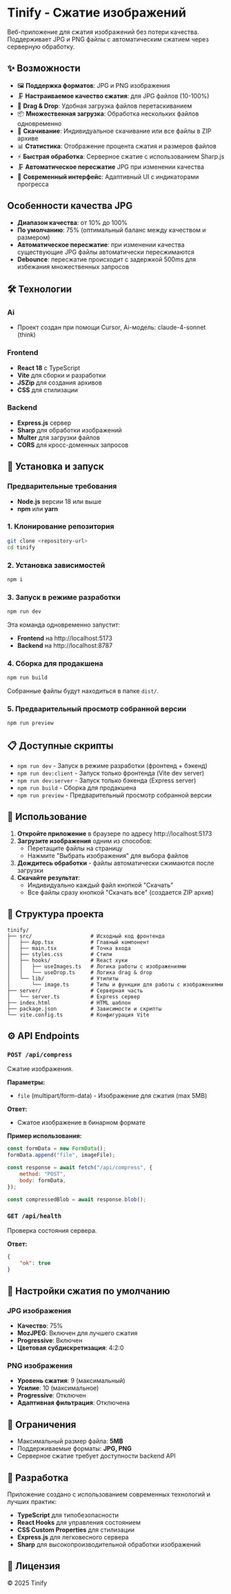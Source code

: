# Tinify - Сжатие изображений

Веб-приложение для сжатия изображений без потери качества. Поддерживает JPG и PNG файлы с автоматическим сжатием через серверную обработку.

## ✨ Возможности

-   🖼️ **Поддержка форматов**: JPG и PNG изображения
-   🗜️ **Настраиваемое качество сжатия**: для JPG файлов (10-100%)
-   📁 **Drag & Drop**: Удобная загрузка файлов перетаскиванием
-   📦 **Множественная загрузка**: Обработка нескольких файлов одновременно
-   💾 **Скачивание**: Индивидуальное скачивание или все файлы в ZIP архиве
-   📊 **Статистика**: Отображение процента сжатия и размеров файлов
-   ⚡ **Быстрая обработка**: Серверное сжатие с использованием Sharp.js
-   🗜️ **Автоматическое пересжатие** JPG при изменении качества
-   🎨 **Современный интерфейс**: Адаптивный UI с индикаторами прогресса

## Особенности качества JPG

-   **Диапазон качества**: от 10% до 100%
-   **По умолчанию**: 75% (оптимальный баланс между качеством и размером)
-   **Автоматическое пересжатие**: при изменении качества существующие JPG файлы автоматически пересжимаются
-   **Debounce**: пересжатие происходит с задержкой 500ms для избежания множественных запросов

## 🛠️ Технологии

### Ai

-   Проект создан при помощи Cursor, Ai-модель: claude-4-sonnet (think)

### Frontend

-   **React 18** с TypeScript
-   **Vite** для сборки и разработки
-   **JSZip** для создания архивов
-   **CSS** для стилизации

### Backend

-   **Express.js** сервер
-   **Sharp** для обработки изображений
-   **Multer** для загрузки файлов
-   **CORS** для кросс-доменных запросов

## 🚀 Установка и запуск

### Предварительные требования

-   **Node.js** версии 18 или выше
-   **npm** или **yarn**

### 1. Клонирование репозитория

```bash
git clone <repository-url>
cd tinify
```

### 2. Установка зависимостей

```bash
npm i
```

### 3. Запуск в режиме разработки

```bash
npm run dev
```

Эта команда одновременно запустит:

-   **Frontend** на http://localhost:5173
-   **Backend** на http://localhost:8787

### 4. Сборка для продакшена

```bash
npm run build
```

Собранные файлы будут находиться в папке `dist/`.

### 5. Предварительный просмотр собранной версии

```bash
npm run preview
```

## 📋 Доступные скрипты

-   `npm run dev` - Запуск в режиме разработки (фронтенд + бэкенд)
-   `npm run dev:client` - Запуск только фронтенда (Vite dev server)
-   `npm run dev:server` - Запуск только бэкенда (Express server)
-   `npm run build` - Сборка для продакшена
-   `npm run preview` - Предварительный просмотр собранной версии

## 🎯 Использование

1. **Откройте приложение** в браузере по адресу http://localhost:5173
2. **Загрузите изображения** одним из способов:
    - Перетащите файлы на страницу
    - Нажмите "Выбрать изображения" для выбора файлов
3. **Дождитесь обработки** - файлы автоматически сжимаются после загрузки
4. **Скачайте результат**:
    - Индивидуально каждый файл кнопкой "Скачать"
    - Все файлы сразу кнопкой "Скачать все" (создается ZIP архив)

## 📁 Структура проекта

```
tinify/
├── src/                   # Исходный код фронтенда
│   ├── App.tsx            # Главный компонент
│   ├── main.tsx           # Точка входа
│   ├── styles.css         # Стили
│   ├── hooks/             # React хуки
│   │   ├── useImages.ts   # Логика работы с изображениями
│   │   └── useDrop.ts     # Логика drag & drop
│   └── lib/               # Утилиты
│       └── image.ts       # Типы и функции для работы с изображениями
├── server/                # Серверная часть
│   └── server.ts          # Express сервер
├── index.html             # HTML шаблон
├── package.json           # Зависимости и скрипты
└── vite.config.ts         # Конфигурация Vite
```

## ⚙️ API Endpoints

### `POST /api/compress`

Сжатие изображения.

**Параметры:**

-   `file` (multipart/form-data) - Изображение для сжатия (max 5MB)

**Ответ:**

-   Сжатое изображение в бинарном формате

**Пример использования:**

```javascript
const formData = new FormData();
formData.append("file", imageFile);

const response = await fetch("/api/compress", {
    method: "POST",
    body: formData,
});

const compressedBlob = await response.blob();
```

### `GET /api/health`

Проверка состояния сервера.

**Ответ:**

```json
{
    "ok": true
}
```

## 🔧 Настройки сжатия по умолчанию

### JPG изображения

-   **Качество**: 75%
-   **MozJPEG**: Включен для лучшего сжатия
-   **Progressive**: Включен
-   **Цветовая субдискретизация**: 4:2:0

### PNG изображения

-   **Уровень сжатия**: 9 (максимальный)
-   **Усилие**: 10 (максимальное)
-   **Progressive**: Отключен
-   **Адаптивная фильтрация**: Отключена

## 🚨 Ограничения

-   Максимальный размер файла: **5MB**
-   Поддерживаемые форматы: **JPG, PNG**
-   Серверное сжатие требует доступности backend API

## 🤝 Разработка

Приложение создано с использованием современных технологий и лучших практик:

-   **TypeScript** для типобезопасности
-   **React Hooks** для управления состоянием
-   **CSS Custom Properties** для стилизации
-   **Express.js** для легковесного сервера
-   **Sharp** для высокопроизводительной обработки изображений

## 📝 Лицензия

© 2025 Tinify
